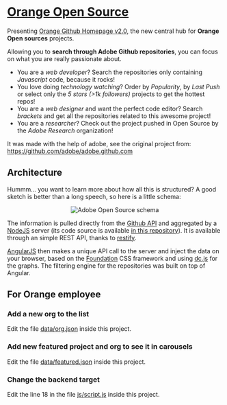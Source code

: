 [Orange Open Source](http://adobe.github.com)
=======================

Presenting [Orange Github Homepage v2.0](http://orange-opensource.github.com), the new central hub for **Orange Open sources** projects.

Allowing you to **search through Adobe Github repositories**, you can focus on what you are really passionate about.

- You are a *web developer*? Search the repositories only containing *Javascript* code, because it rocks!
- You love doing *technology watching*? Order by *Popularity*, by *Last Push* or select only the *5 stars (>1k followers)* projects to get the hottest repos!
- You are a *web designer* and want the perfect code editor? Search *brackets* and get all the repositories related to this awesome project!
- You are a *researcher*? Check out the project pushed in Open Source by the *Adobe Research* organization!

It was made with the help of adobe, see the original project from: https://github.com/adobe/adobe.github.com

## Architecture

Hummm... you want to learn more about how all this is structured? A good sketch is better than a long speech, so here is a little schema:

<p align="center"> <img src="https://raw.github.com/adobe/adobe.github.com/master/img/schema_adobe_open_source.png"  alt="Adobe Open Source schema" /></p>

The information is pulled directly from the [Github API](http://developer.github.com/v3/) and aggregated by a [NodeJS](http://nodejs.org) server (its code source is available [in this repository](https://github.com/Orange-OpenSource/server.adobe.github.com)). It is available through an simple REST API, thanks to [restify](http://mcavage.me/node-restify/).

[AngularJS](http://angularjs.org/) then makes a unique API call to the server and inject the data on your browser, based on the [Foundation](http://foundation.zurb.com/) CSS framework and using [dc.js](http://nickqizhu.github.io/dc.js/) for the graphs. The filtering engine for the repositories was built on top of Angular.

## For Orange employee

### Add a new org to the list

Edit the file [data/org.json](/data/org.json) inside this project.

### Add new featured project and org to see it in carousels

Edit the file [data/featured.json](/data/featured.json) inside this project.

### Change the backend target

Edit the line 18 in the file [js/script.js](js/script.js#L18) inside this project.